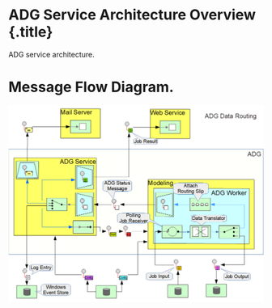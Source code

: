 # ADG Service Architecture Overview {.title}

ADG service architecture.

# Message Flow Diagram.

![Architecture Diagram](images/ADGServiceArchitecture.png)
